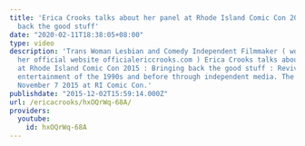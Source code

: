 ```yaml
---
title: 'Erica Crooks talks about her panel at Rhode Island Comic Con 2015 : Bringing
  back the good stuff'
date: "2020-02-11T18:38:05+08:00"
type: video
description: 'Trans Woman Lesbian and Comedy Independent Filmmaker ( works seen on
  her official website officialericcrooks.com ) Erica Crooks talks about her panel
  at Rhode Island Comic Con 2015 : Bringing back the good stuff : Reviving retro nostalgic
  entertainment of the 1990s and before through independent media. The Panel was on
  November 7 2015 at RI Comic Con.'
publishdate: "2015-12-02T15:59:14.000Z"
url: /ericacrooks/hxOQrWq-68A/
providers:
  youtube:
    id: hxOQrWq-68A
---
```

